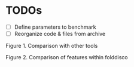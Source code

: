 # TODOs
- [ ] Define parameters to benchmark
- [ ] Reorganize code & files from archive

Figure 1. 
Comparison with other tools


Figure 2.
Comparison of features within folddisco


